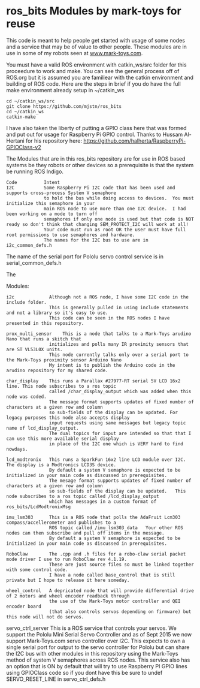 # ros_bits   Modules by mark-toys for reuse

This code is meant to help people get started with usage of some nodes and a service that may be of value to other people.   These modules are in use in some of my robots seen at www.mark-toys.com.

You must have a valid ROS environment with catkin_ws/src folder for this proceedure to work and make.   You can see the general process off of ROS.org but it is assumed you are familiear with the catkin environment and building of ROS code.   Here are the steps in brief if you do have the full make environment already setup in ~/catkin_ws

    cd ~/catkin_ws/src
    git clone https://github.com/mjstn/ros_bits
    cd ~/catkin_ws
    catkin-make


I have also taken the liberty of putting a GPIO class here that was formed and put out for usage for Raspberry Pi GPIO control.   Thanks to Hussam Al-Hertani for his repository here:  https://github.com/halherta/RaspberryPi-GPIOClass-v2


The Modules that are in this ros_bits repository are for use in ROS based systems be they robots or other devices so a prerequisite is that the system be running ROS Indigo.  

    Code          Intent
    I2C           Some Raspberry Pi I2C code that has been used and supports cross-process System V semaphore 
                  to hold the bus while doing access to devices.  You must initialize this semaphore in your 
                  main ROS node to use more than one I2C device.  I had been working on a mode to turn off 
                  semaphores if only one node is used but that code is NOT ready so don't think that changing SEM_PROTECT_I2C will work at all!
                  Your code must run as root OR the user must have full root permissions to use semaphores and hardware.
                  The names for the I2C bus to use are in i2c_common_defs.h

The name of the serial port for Pololu servo control service is in serial_common_defs.h

The  

Modules:

    i2c             Although not a ROS node, I have some I2C code in the include folder.  
                    This is generally pulled in using include statements and not a library so it's easy to use.   
                    This code can be seen in the ROS nodes I have presented in this repository.  

    prox_multi_sensor    This is a node that talks to a Mark-Toys arudino Nano that runs a skitch that 
                    initializes and polls many IR proximity sensors that are ST VL53L0X units.
                    This node currently talks only over a serial port to the Mark-Toys proximity sensor Arduino Nano
                    My intent is to publish the Arduino code in the arudino repository for my shared code.

    char_display    This runs a Parallax #27977-RT serial 5V LCD 16x2 line. This node subscribes to a ros topic 
                    called /char_display_output which was added when this node was coded.  
                    The message format supports updates of fixed number of characters at a given row and column 
                    so sub-fields of the display can be updated. For legacy purposes this node also accepts display 
                    input requests using same messages but legacy topic name of lcd_display_output.  
                    The dual topics for input are intended so that that I can use this more available serial display 
                    in place of the I2C one which is VERY hard to find nowdays.  

    lcd_modtronix   This runs a SparkFun 16x2 line LCD module over I2C.  The display is a Modtronics LCD3S device. 
                    By default a system V semaphore is expected to be initialized in your main code as discussed in prerequisites. 
                    The mesage format supports updates of fixed number of characters at a given row and column 
                    so sub-fields of the display can be updated.   This node subscribes to a ros topic called /lcd_display_output
                    which has messages in a custom format of ros_bits/LcdModtronixMsg

    imu_lsm303      This is a ROS node that polls the AdaFruit Lcm303 compass/accellerometer and publishes to a 
                    ROS topic called /imu_lsm303_data   Your other ROS nodes can then subscribe and pull off items in the message. 
                    By default a system V semaphore is expected to be initialized in your main code as discussed in prerequisites. 

    RoboClaw        The .cpp and .h files for a robo-claw serial packet mode driver I use to run RoboClaw rev 4.1.19.
                    These are just source files so must be linked together with some control code.
                    I have a node called base_control that is still private but I hope to release it here someday.

    wheel_control   A depricated node that will provide differential drive of 2 motors and wheel encoder readback through 
                    the use of the Mark-Toys motor controller and QEI encoder board 
                    (that also controls servos depending on firmware) but this node will not do servos.

servo_ctrl_server   This is a ROS service that controls your servos.  We support the Pololu Mini Serial Servo Controller and as of Sept 2015 we now support Mark-Toys.com servo controller over I2C.   This expects to own a single serial port for output to the servo controller for Pololu but can share the I2C bus with other modules in this repository using the Mark-Toys method of system V semaphores across ROS nodes.   This service also has an option that is ON by default that will try to use Raspberry PI GPIO lines using GPIOClass code so if you dont have this be sure to undef SERVO_RESET_LINE in servo_ctrl_defs.h
